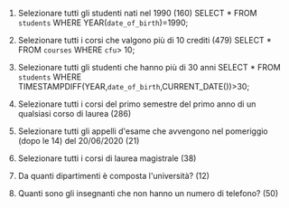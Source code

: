 1. Selezionare tutti gli studenti nati nel 1990 (160)
SELECT * FROM `students` WHERE YEAR(`date_of_birth`)=1990;
2. Selezionare tutti i corsi che valgono più di 10 crediti (479)
SELECT * FROM `courses` WHERE `cfu`> 10;
3. Selezionare tutti gli studenti che hanno più di 30 anni
SELECT * FROM `students` WHERE TIMESTAMPDIFF(YEAR,`date_of_birth`,CURRENT_DATE())>30;
4. Selezionare tutti i corsi del primo semestre del primo anno di un qualsiasi corso di
laurea (286)
5. Selezionare tutti gli appelli d'esame che avvengono nel pomeriggio (dopo le 14) del
20/06/2020 (21)
6. Selezionare tutti i corsi di laurea magistrale (38)
7. Da quanti dipartimenti è composta l'università? (12)

8. Quanti sono gli insegnanti che non hanno un numero di telefono? (50)